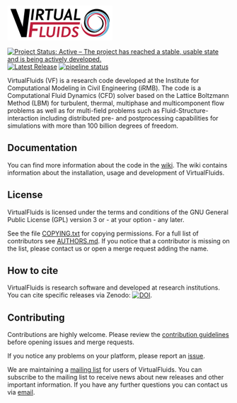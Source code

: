 ![VirtualFluids](docs/img/VF_logo.png)

 [![Project Status: Active – The project has reached a stable, usable state and is being actively developed.](https://www.repostatus.org/badges/latest/active.svg)](https://www.repostatus.org/#active) [![Latest Release](https://git.rz.tu-bs.de/irmb/VirtualFluids/-/badges/release.svg)](https://git.rz.tu-bs.de/irmb/VirtualFluids/-/releases) 
[![pipeline status](https://git.rz.tu-bs.de/irmb/VirtualFluids/badges/main/pipeline.svg)](https://git.rz.tu-bs.de/irmb/VirtualFluids/-/commits/main)

VirtualFluids (VF) is a research code developed at the Institute for Computational Modeling in Civil Engineering (iRMB). The code is a Computational Fluid Dynamics (CFD) solver based on the Lattice Boltzmann Method (LBM) for turbulent, thermal, multiphase and multicomponent flow problems as well as for multi-field problems such as Fluid-Structure-interaction including distributed pre- and postprocessing capabilities for simulations with more than 100 billion degrees of freedom.

## Documentation
You can find more information about the code in the [wiki](https://git.rz.tu-bs.de/irmb/virtualfluids/-/wikis/home).
The wiki contains information about the installation, usage and development of VirtualFluids.

## License
VirtualFluids is licensed under the terms and conditions of the GNU General Public License (GPL) version 3 or - at your option - any later.

See the file [COPYING.txt](COPYING.txt) for copying permissions. For a full list of contributors see [AUTHORS.md](AUTHORS.md). If you notice that a contributor is missing on the list, please contact us or open a merge request adding the name.

## How to cite
VirtualFluids is research software and developed at research institutions.
You can cite specific releases via Zenodo: [![DOI](https://zenodo.org/badge/DOI/10.5281/zenodo.10283049.svg)](https://doi.org/10.5281/zenodo.10283049).

## Contributing
Contributions are highly welcome. Please review the [contribution guidelines](https://git.rz.tu-bs.de/irmb/virtualfluids/-/wikis/Contributing) before opening issues and merge requests.

If you notice any problems on your platform, please report an [issue](https://git.rz.tu-bs.de/irmb/virtualfluids/-/issues/new).

 We are maintaining a [mailing list](https://lists.tu-braunschweig.de/sympa/subscribe/virtualfluids) for users of VirtualFluids. You can subscribe to the mailing list to receive news about new releases and other important information. If you have any further questions you can contact us via [email](mailto:vf-team@irmb.tu-bs.de).